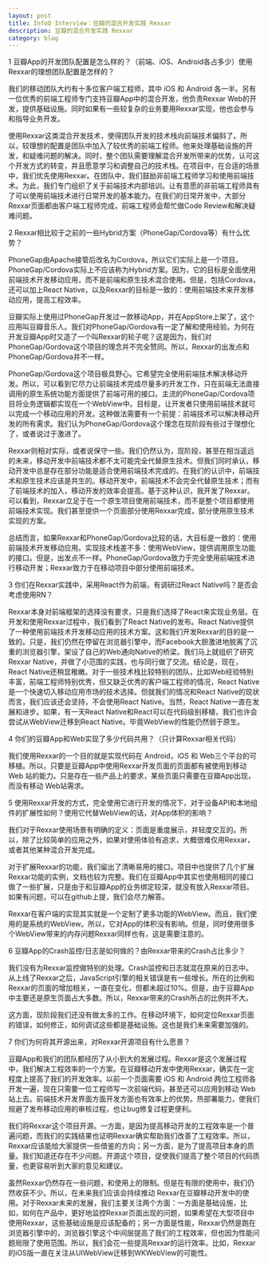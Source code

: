 ```yaml
---
layout: post
title: InfoQ Interview：豆瓣的混合开发实践 Rexxar
description: 豆瓣的混合开发实践 Rexxar
category: blog
---
```


1 豆瓣App的开发团队配置是怎么样的？（前端、iOS、Android各占多少）使用Rexxar的理想团队配置是怎样的？

我们的移动团队大约有十多位客户端工程师，其中 iOS 和 Android 各一半。另有一位优秀的前端工程师专门支持豆瓣App中的混合开发，他负责Rexxar Web的开发，提供基础设施。同时如果有一些较复杂的业务要用Rexxar实现，他也会参与和指导业务开发。

使用Rexxar这类混合开发技术，使得团队开发的技术栈向前端技术偏斜了。所以，较理想的配置是团队中加入了较优秀的前端工程师。他来处理基础设施的开发，和疑难问题的解决。同时，整个团队需要理解混合开发所带来的优势，认可这个开发方式的转变，并且愿意学习和调整自己的技术栈。在项目中，在合适的场景中，我们优先使用Rexxar。在团队中，我们鼓励非前端工程师学习和使用前端技术。为此，我们专门组织了关于前端技术内部培训。让有意愿的非前端工程师具有了可以使用前端技术进行日常开发的基本能力。在我们的日常开发中，大部分Rexxar页面都由客户端工程师完成，前端工程师会帮忙做Code Review和解决疑难问题。

2 Rexxar相比较于之前的一些Hybrid方案（PhoneGap/Cordova等）有什么优势？

PhoneGap由Apache接管后改名为Cordova，所以它们实际上是一个项目。PhoneGap/Cordova实际上不应该称为Hybrid方案。因为，它的目标是全面使用前端技术开发移动应用，而不是前端和原生技术混合使用。但是，包括Cordova，还可以加上React Native，以及Rexxar的目标是一致的：使用前端技术来开发移动应用，提高工程效率。

豆瓣实际上使用过PhoneGap开发过一款移动App，并在AppStore上架了，这个应用叫豆瓣音乐人。我们对PhoneGap/Gordova有一定了解和使用经验。为何在开发豆瓣App时又造了一个叫Rexxar的轮子呢？这是因为，我们对PhoneGap/Gordova这个项目的理念并不完全赞同。所以，Rexxar的出发点和PhoneGap/Gordova并不一样。

PhoneGap/Gordova这个项目极具野心。它希望完全使用前端技术解决移动开发。所以，可以看到它尽力让前端技术完成尽量多的开发工作，只在前端无法直接调用的原生系统功能方面提供了前端可用的接口。主流的PhoneGap/Cordova项目将业务逻辑都实现在一个WebView中。目标是，让开发者只使用前端技术就可以完成一个移动应用的开发。这种做法需要有一个前提：前端技术可以解决移动开发的所有需求。我们认为PhoneGap/Gordova这个理念在现阶段有些过于理想化了，或者说过于激进了。

Rexxar则相对实际，或者说保守一些。我们仍然认为，现阶段，甚至在相当遥远的未来，移动开发中前端技术都不太可能完全代替原生技术。但我们同时承认，移动开发中总是存在部分功能是适合使用前端技术完成的。在我们的认识中，前端技术和原生技术应该是共生的。移动开发中，前端技术不会完全代替原生技术；而有了前端技术的加入，移动开发的效率会提高。基于这种认识，我开发了Rexxar。可以看到，Rexxar立足于在一个原生项目使用前端技术，而不是整个项目都使用前端技术实现。我们甚至提供一个页面部分使用Rexxar完成，部分使用原生技术实现的方案。

总结而言，如果Rexxar和PhoneGap/Gordova比较的话，大目标是一致的：使用前端技术开发移动应用。实现技术栈差不多：使用WebView，提供调用原生功能的接口。但是，出发点不一样。PhoneGap/Gordova致力于完全使用前端技术进行移动开发；Rexxar致力于在移动项目中部分使用前端技术。

3 你们在Rexxar实践中，采用React作为前端，有调研过React Native吗？是否会考虑使用RN？

Rexxar本身对前端框架的选择没有要求，只是我们选择了React来实现业务层。在开发和使用Rexxar过程中，我们看到了React Native的发布。React Native提供了一种使用前端技术开发移动应用的技术方案。这和我们开发Rexxar的目的是一致的。只是，我们仍然在停留在浏览器引擎中，而Facebook大胆激进地脱离了沉重的浏览器引擎，架设了自己的Web通向Native的桥梁。我们马上就组织了研究Rexxar Native，并做了小范围的实践，也与同行做了交流。结论是，现在，React Native还稍显稚嫩。对于一些技术栈比较特别的团队，比如Web经验特别丰富，前端工程师特别优秀，但又缺乏优秀的客户端工程师的情况，React Native是一个快速切入移动应用市场的技术选择。但就我们的情况和React Native的现状而言，我们应该还会坚持，不会使用React Native。当然，React Native一直在发展和进步。如果，有一天React Native和React可以在代码级别移植，我们也许会尝试从WebView迁移到React Native。毕竟WebView的性能仍然弱于原生。

4 你们的豆瓣App和Web实现了多少代码共用？（只计算Rexxar相关代码）

我们使用Rexxar的一个目的就是实现代码在 Android，iOS 和 Web三个平台的可移植。所以，只要是豆瓣App中使用Rexxar开发页面的页面都有被使用到移动 Web 站的能力。只是存在一些产品上的要求，某些页面只需要在豆瓣App出现，而没有移动 Web站需求。

5 使用Rexxar开发的方式，完全使用它进行开发的情况下，对于设备API和本地组件的扩展性如何？使用它代替WebView的话，对App体积的影响？

我们对于Rexxar使用场景有明确的定义：页面是重度展示，并轻度交互的。所以，除了比较简单的应用之外，如果对使用体验有追求，大概很难仅用Rexxar，或者其他某种混合开发完成。

对于扩展Rexxar的功能，我们留出了清晰易用的接口。项目中也提供了几个扩展Rexxar功能的实例，文档也较为完整。我们在豆瓣App中其实也使用相同的接口做了一些扩展，只是由于和豆瓣App的业务绑定较深，就没有放入Rexxar项目。如果有问题，可以在github上提，我们会尽力解答。

Rexxar在客户端的实现其实就是一个定制了更多功能的WebView。而且，我们使用的是系统的WebView。所以，它对App的体积没有影响。但是，同时使用很多个WebView带来的内存问题Rexxar同样也有，这是需要注意的。

6 豆瓣App的Crash监控/日志是如何做的？由Rexxar带来的Crash占比多少？

我们没有为Rexxar监控做特别的处理。Crash监控和日志就混在原来的日志中。从上线了Rexxar之后，JavaScript引擎的相关错误是有一些增长。所在的比例和Rexxar的页面的增加相关，一直在变化，但都未超过10%。但是，由于豆瓣App中主要还是原生页面占大多数。所以，Rexxar带来的Crash所占的比例并不大。

这方面，现阶段我们还没有做太多的工作。在移动环境下，如何定位Rexxar页面的错误，如何修正，如何调试这些都是基础设施。这也是我们未来需要加强的。

7 你们为何将其开源出来，对Rexxar开源项目有什么愿景？

豆瓣App和我们的团队都经历了从小到大的发展过程。Rexxar是这个发展过程中，我们解决工程效率的一个方案。在豆瓣移动开发中使用Rexxar，确实在一定程度上提高了我们的开发效率。以前一个页面需要 iOS 和 Android 两位工程师各开发一遍，现在只需要一位工程师写一次前端代码，甚至还可以应用到移动 Web 站上去。前端技术开发界面方面开发方面也有效率上的优势。热部署能力，使我们规避了发布移动应用的审核过程，也让bug修复过程更便利。

我们将Rexxar这个项目开源。一方面，是因为提高移动开发的工程效率是一个普遍问题，而我们的实践结果也证明Rexxar确实帮助我们改善了工程效率。所以，Rexxar应该能给大家提供一些借鉴的方向；另一方面，是为了提高项目本身的质量。我们知道还存在不少问题。开源这个项目，促使我们提高了整个项目的代码质量，也更容易听到大家的意见和建议。

虽然Rexxar仍然存在一些问题，和使用上的限制。但是在有限的使用中，我们仍然收获不少。所以，在未来我们应该会持续推动 Rexxar在豆瓣移动开发中的使用。对于Rexxar未来的发展，我们主要关注两个方面：一方面是基础设施，比如，如何在产品中，更好地监控Rexxar页面出现的问题，如果希望在大型项目中使用Rexxar，这些基础设施是应该配备的；另一方面是性能，Rexxar仍然是跑在浏览器引擎中的，浏览器引擎这个中间层提高了我们的工程效率，但也因为性能问题局限了使用范围。所以，我们会花一些提高Rexxar的运行效率。比如，Rexxar的iOS版一直在关注从UIWebView迁移到WKWebView的可能性。
